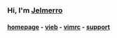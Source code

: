 ### Hi, I'm [Jelmerro](https://jelmerro.nl)

#### [homepage](https://jelmerro.nl) - [vieb](https://github.com/Jelmerro/Vieb) - [vimrc](https://github.com/Jelmerro/vimrc) - [support](https://github.com/sponsors/jelmerro)
